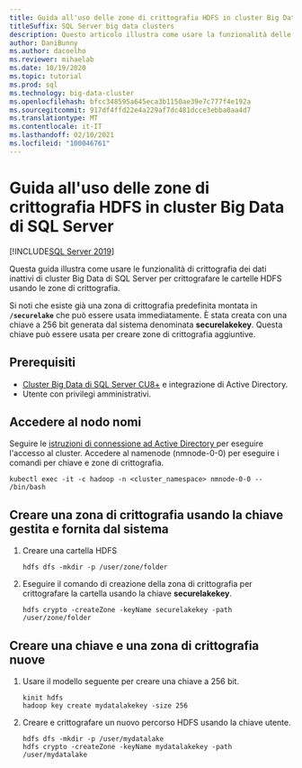 ```yaml
---
title: Guida all'uso delle zone di crittografia HDFS in cluster Big Data di SQL Server
titleSuffix: SQL Server big data clusters
description: Questo articolo illustra come usare la funzionalità delle zone di crittografia HDFS di cluster Big Data di SQL Server
author: DaniBunny
ms.author: dacoelho
ms.reviewer: mihaelab
ms.date: 10/19/2020
ms.topic: tutorial
ms.prod: sql
ms.technology: big-data-cluster
ms.openlocfilehash: bfcc348595a645eca3b1150ae39e7c777f4e192a
ms.sourcegitcommit: 917df4ffd22e4a229af7dc481dcce3ebba0aa4d7
ms.translationtype: MT
ms.contentlocale: it-IT
ms.lasthandoff: 02/10/2021
ms.locfileid: "100046761"
---
```

# <a name="sql-server-big-data-clusters-hdfs-encryption-zones-usage-guide"></a>Guida all'uso delle zone di crittografia HDFS in cluster Big Data di SQL Server

[!INCLUDE[SQL Server 2019](../includes/applies-to-version/sqlserver2019.md)]

Questa guida illustra come usare le funzionalità di crittografia dei dati inattivi di cluster Big Data di SQL Server per crittografare le cartelle HDFS usando le zone di crittografia.

Si noti che esiste già una zona di crittografia predefinita montata in __```/securelake```__ che può essere usata immediatamente. È stata creata con una chiave a 256 bit generata dal sistema denominata __securelakekey__. Questa chiave può essere usata per creare zone di crittografia aggiuntive.

## <a name="prerequisites"></a><a id="prereqs"></a> Prerequisiti

- [Cluster Big Data di SQL Server CU8+](release-notes-big-data-cluster.md) e integrazione di Active Directory.
- Utente con privilegi amministrativi.

## <a name="login-into-the-name-node"></a>Accedere al nodo nomi

Seguire le [istruzioni di connessione ad Active Directory ](active-directory-connect.md) per eseguire l'accesso al cluster. Accedere al namenode (nmnode-0-0) per eseguire i comandi per chiave e zone di crittografia.

   ```console
   kubectl exec -it -c hadoop -n <cluster_namespace> nmnode-0-0 -- /bin/bash
   ```

## <a name="create-an-encryption-zone-using-the-provided-system-managed-key"></a>Creare una zona di crittografia usando la chiave gestita e fornita dal sistema

1. Creare una cartella HDFS

   ```console
   hdfs dfs -mkdir -p /user/zone/folder
   ```

1. Eseguire il comando di creazione della zona di crittografia per crittografare la cartella usando la chiave __securelakekey__.

   ```console
   hdfs crypto -createZone -keyName securelakekey -path /user/zone/folder
   ```

## <a name="create-a-custom-new-key-and-encryption-zone"></a>Creare una chiave e una zona di crittografia nuove

1. Usare il modello seguente per creare una chiave a 256 bit.

   ```console
   kinit hdfs
   hadoop key create mydatalakekey -size 256
   ```

1. Creare e crittografare un nuovo percorso HDFS usando la chiave utente.

   ```console
   hdfs dfs -mkdir -p /user/mydatalake
   hdfs crypto -createZone -keyName mydatalakekey -path /user/mydatalake
   ```
